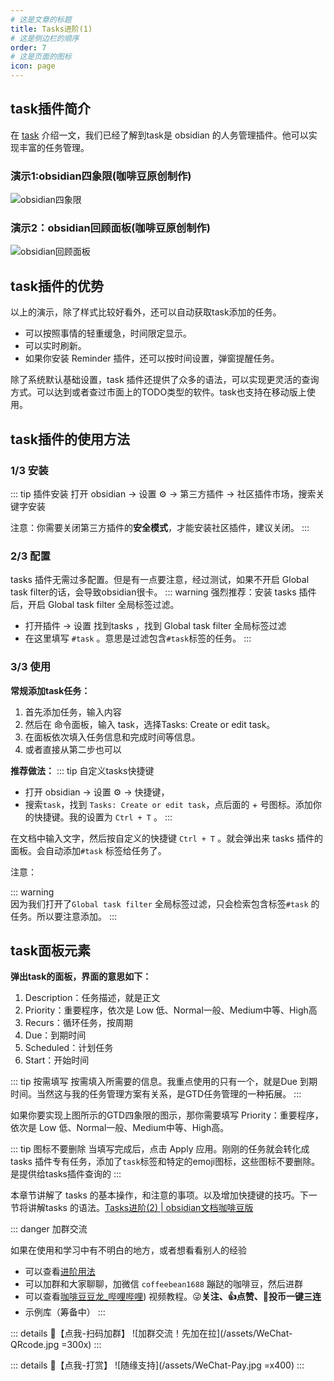 ```yaml
---
# 这是文章的标题
title: Tasks进阶(1)
# 这是侧边栏的顺序
order: 7
# 这是页面的图标
icon: page
---
```

## task插件简介
在 [task](/zh/community-plugins/tasks.md) 介绍一文，我们已经了解到task是 obsidian 的人务管理插件。他可以实现丰富的任务管理。

### 演示1:obsidian四象限(咖啡豆原创制作)
![obsidian四象限](/assets/Obsidian_WE64ijIAsy-w750.png) 

### 演示2：obsidian回顾面板(咖啡豆原创制作)
![obsidian回顾面板](/assets/Obsidian_k70QbE5PE9-w750.png)

## task插件的优势
以上的演示，除了样式比较好看外，还可以自动获取task添加的任务。
- 可以按照事情的轻重缓急，时间限定显示。
- 可以实时刷新。
- 如果你安装 Reminder 插件，还可以按时间设置，弹窗提醒任务。

除了系统默认基础设置，task 插件还提供了众多的语法，可以实现更灵活的查询方式。可以达到或者查过市面上的TODO类型的软件。task也支持在移动版上使用。

## task插件的使用方法
### 1/3 安装
::: tip 插件安装
打开 obsidian → 设置 ⚙️ → 第三方插件 → 社区插件市场，搜索关键字安装

注意：你需要关闭第三方插件的**安全模式**，才能安装社区插件，建议关闭。
:::

###  2/3 配置
tasks 插件无需过多配置。但是有一点要注意，经过测试，如果不开启 Global task filter的话，会导致obsidian很卡。
::: warning
强烈推荐：安装 tasks 插件后，开启 Global task filter 全局标签过滤。
- 打开插件 → 设置 找到tasks ，找到 Global task filter 全局标签过滤
- 在这里填写 `#task` 。意思是过滤包含`#task`标签的任务。
:::

### 3/3 使用
**常规添加task任务：**
1. 首先添加任务，输入内容
2. 然后在 命令面板，输入 task，选择Tasks: Create or edit task。
3. 在面板依次填入任务信息和完成时间等信息。
4. 或者直接从第二步也可以

**推荐做法：**
::: tip 自定义tasks快捷键
- 打开 obsidian → 设置 ⚙️ → 快捷键，
- 搜索`task`，找到 `Tasks: Create or edit task`，点后面的 + 号图标。添加你的快捷键。我的设置为 `Ctrl + T` 。
:::

在文档中输入文字，然后按自定义的快捷键 `Ctrl + T` 。就会弹出来 tasks 插件的面板。会自动添加`#task` 标签给任务了。

注意：

::: warning  
因为我们打开了`Global task filter` 全局标签过滤，只会检索包含标签`#task` 的任务。所以要注意添加。
:::

## task面板元素
**弹出task的面板，界面的意思如下：**  
1. Description：任务描述，就是正文
2. Priority：重要程序，依次是 Low 低、Normal一般、Medium中等、High高
3. Recurs：循环任务，按周期
4. Due：到期时间
5. Scheduled：计划任务
6. Start：开始时间

::: tip 按需填写
按需填入所需要的信息。我重点使用的只有一个，就是Due 到期时间。当然这与我的任务管理方案有关系，是GTD任务管理的一种拓展。
:::

如果你要实现上图所示的GTD四象限的图示，那你需要填写 Priority：重要程序，依次是 Low 低、Normal一般、Medium中等、High高。

::: tip 图标不要删除
当填写完成后，点击 Apply 应用。刚刚的任务就会转化成 tasks 插件专有任务，添加了`task`标签和特定的emoji图标，这些图标不要删除。是提供给tasks插件查询的
:::

本章节讲解了 tasks 的基本操作，和注意的事项。以及增加快捷键的技巧。下一节将讲解tasks 的语法。[Tasks进阶(2) | obsidian文档咖啡豆版](/zh/advanced/tasks%E8%BF%9B%E9%98%B6(2).html)

::: danger 加群交流

如果在使用和学习中有不明白的地方，或者想看看别人的经验
- 可以查看[进阶用法](/zh/advanced)
- 可以加群和大家聊聊，加微信 `coffeebean1688` 蹦跶的咖啡豆，然后进群
- 可以查看[咖啡豆豆龙_哔哩哔哩](https://space.bilibili.com/618777356)) 视频教程。😜**关注、👍点赞、📀投币一键三连**
- 示例库（筹备中）
:::

::: details 🌱【点我-扫码加群】
![加群交流！先加在拉](/assets/WeChat-QRcode.jpg =300x) 
::: 

::: details 🍻【点我-打赏】
![随缘支持](/assets/WeChat-Pay.jpg =x400)
::: 

